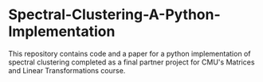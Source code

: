 # Spectral-Clustering-A-Python-Implementation

This repository contains code and a paper for a python implementation of spectral clustering completed as a final partner project for CMU's Matrices and Linear Transformations course.


